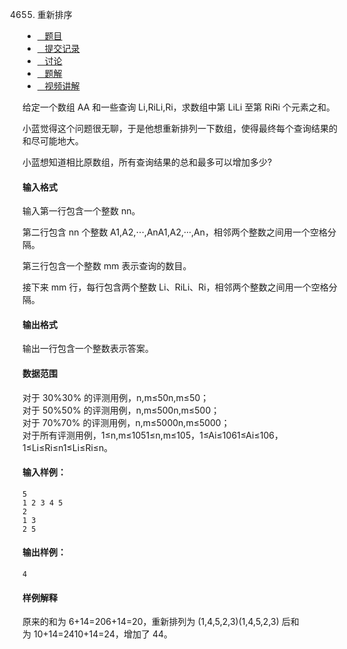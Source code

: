 4655. 重新排序

-   [   题目](https://www.acwing.com/problem/content/description/4658/)
-   [   提交记录](https://www.acwing.com/problem/content/submission/4658/)
-   [   讨论](https://www.acwing.com/problem/content/discussion/index/4658/1/)
-   [   题解](https://www.acwing.com/problem/content/solution/4658/1/)
-   [   视频讲解](https://www.acwing.com/problem/content/video/4658/)

  


给定一个数组 AA 和一些查询 Li,RiLi,Ri，求数组中第 LiLi 至第 RiRi 个元素之和。

小蓝觉得这个问题很无聊，于是他想重新排列一下数组，使得最终每个查询结果的和尽可能地大。

小蓝想知道相比原数组，所有查询结果的总和最多可以增加多少?

#### 输入格式

输入第一行包含一个整数 nn。

第二行包含 nn 个整数 A1,A2,⋅⋅⋅,AnA1,A2,···,An，相邻两个整数之间用一个空格分隔。

第三行包含一个整数 mm 表示查询的数目。

接下来 mm 行，每行包含两个整数 Li、RiLi、Ri，相邻两个整数之间用一个空格分隔。

#### 输出格式

输出一行包含一个整数表示答案。

#### 数据范围

对于 30%30% 的评测用例，n,m≤50n,m≤50；  
对于 50%50% 的评测用例，n,m≤500n,m≤500；  
对于 70%70% 的评测用例，n,m≤5000n,m≤5000；  
对于所有评测用例，1≤n,m≤1051≤n,m≤105，1≤Ai≤1061≤Ai≤106，1≤Li≤Ri≤n1≤Li≤Ri≤n。

#### 输入样例：

```
5
1 2 3 4 5
2
1 3
2 5
```

#### 输出样例：

```
4
```

#### 样例解释

原来的和为 6+14=206+14=20，重新排列为 (1,4,5,2,3)(1,4,5,2,3) 后和为 10+14=2410+14=24，增加了 44。


